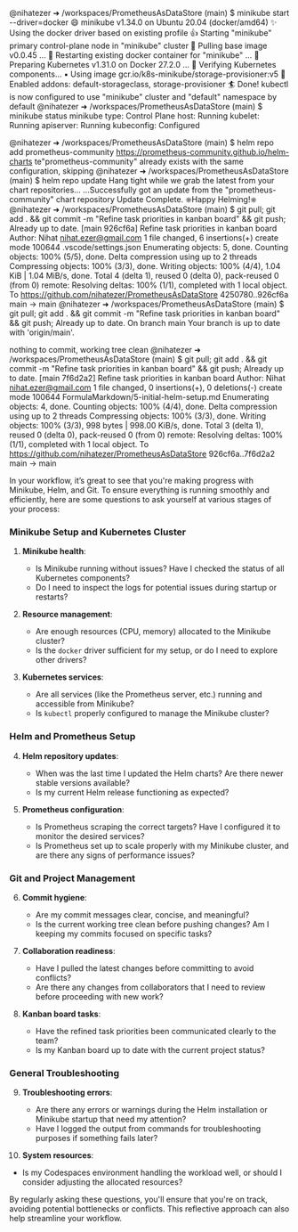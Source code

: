 @nihatezer ➜ /workspaces/PrometheusAsDataStore (main) $ minikube start --driver=docker
😄  minikube v1.34.0 on Ubuntu 20.04 (docker/amd64)
✨  Using the docker driver based on existing profile
👍  Starting "minikube" primary control-plane node in "minikube" cluster
🚜  Pulling base image v0.0.45 ...
🔄  Restarting existing docker container for "minikube" ...
🐳  Preparing Kubernetes v1.31.0 on Docker 27.2.0 ...
🔎  Verifying Kubernetes components...
    ▪ Using image gcr.io/k8s-minikube/storage-provisioner:v5
🌟  Enabled addons: default-storageclass, storage-provisioner
🏄  Done! kubectl is now configured to use "minikube" cluster and "default" namespace by default
@nihatezer ➜ /workspaces/PrometheusAsDataStore (main) $ minikube status
minikube
type: Control Plane
host: Running
kubelet: Running
apiserver: Running
kubeconfig: Configured

@nihatezer ➜ /workspaces/PrometheusAsDataStore (main) $ helm repo add prometheus-community https://prometheus-community.github.io/helm-charts
te"prometheus-community" already exists with the same configuration, skipping
@nihatezer ➜ /workspaces/PrometheusAsDataStore (main) $ helm repo update
Hang tight while we grab the latest from your chart repositories...
...Successfully got an update from the "prometheus-community" chart repository
Update Complete. ⎈Happy Helming!⎈
@nihatezer ➜ /workspaces/PrometheusAsDataStore (main) $ git pull; git add . && git commit -m "Refine task priorities in kanban board" && git push;
Already up to date.
[main 926cf6a] Refine task priorities in kanban board
 Author: Nihat <nihat.ezer@gmail.com>
 1 file changed, 6 insertions(+)
 create mode 100644 .vscode/settings.json
Enumerating objects: 5, done.
Counting objects: 100% (5/5), done.
Delta compression using up to 2 threads
Compressing objects: 100% (3/3), done.
Writing objects: 100% (4/4), 1.04 KiB | 1.04 MiB/s, done.
Total 4 (delta 1), reused 0 (delta 0), pack-reused 0 (from 0)
remote: Resolving deltas: 100% (1/1), completed with 1 local object.
To https://github.com/nihatezer/PrometheusAsDataStore
   4250780..926cf6a  main -> main
@nihatezer ➜ /workspaces/PrometheusAsDataStore (main) $ git pull; git add . && git commit -m "Refine task priorities in kanban board" && git push;
Already up to date.
On branch main
Your branch is up to date with 'origin/main'.

nothing to commit, working tree clean
@nihatezer ➜ /workspaces/PrometheusAsDataStore (main) $ git pull; git add . && git commit -m "Refine task priorities in kanban board" && git push;
Already up to date.
[main 7f6d2a2] Refine task priorities in kanban board
 Author: Nihat <nihat.ezer@gmail.com>
 1 file changed, 0 insertions(+), 0 deletions(-)
 create mode 100644 FormulaMarkdown/5-initial-helm-setup.md
Enumerating objects: 4, done.
Counting objects: 100% (4/4), done.
Delta compression using up to 2 threads
Compressing objects: 100% (3/3), done.
Writing objects: 100% (3/3), 998 bytes | 998.00 KiB/s, done.
Total 3 (delta 1), reused 0 (delta 0), pack-reused 0 (from 0)
remote: Resolving deltas: 100% (1/1), completed with 1 local object.
To https://github.com/nihatezer/PrometheusAsDataStore
   926cf6a..7f6d2a2  main -> main

In your workflow, it’s great to see that you're making progress with Minikube, Helm, and Git. To ensure everything is running smoothly and efficiently, here are some questions to ask yourself at various stages of your process:

### **Minikube Setup and Kubernetes Cluster**
1. **Minikube health**:  
   - Is Minikube running without issues? Have I checked the status of all Kubernetes components?
   - Do I need to inspect the logs for potential issues during startup or restarts?
   
2. **Resource management**:  
   - Are enough resources (CPU, memory) allocated to the Minikube cluster?  
   - Is the `docker` driver sufficient for my setup, or do I need to explore other drivers?

3. **Kubernetes services**:  
   - Are all services (like the Prometheus server, etc.) running and accessible from Minikube?  
   - Is `kubectl` properly configured to manage the Minikube cluster?

### **Helm and Prometheus Setup**
4. **Helm repository updates**:  
   - When was the last time I updated the Helm charts? Are there newer stable versions available?
   - Is my current Helm release functioning as expected?

5. **Prometheus configuration**:  
   - Is Prometheus scraping the correct targets? Have I configured it to monitor the desired services?
   - Is Prometheus set up to scale properly with my Minikube cluster, and are there any signs of performance issues?

### **Git and Project Management**
6. **Commit hygiene**:  
   - Are my commit messages clear, concise, and meaningful?  
   - Is the current working tree clean before pushing changes? Am I keeping my commits focused on specific tasks?
   
7. **Collaboration readiness**:  
   - Have I pulled the latest changes before committing to avoid conflicts?
   - Are there any changes from collaborators that I need to review before proceeding with new work?

8. **Kanban board tasks**:  
   - Have the refined task priorities been communicated clearly to the team?  
   - Is my Kanban board up to date with the current project status?

### **General Troubleshooting**
9. **Troubleshooting errors**:  
   - Are there any errors or warnings during the Helm installation or Minikube startup that need my attention?  
   - Have I logged the output from commands for troubleshooting purposes if something fails later?

10. **System resources**:  
   - Is my Codespaces environment handling the workload well, or should I consider adjusting the allocated resources?

By regularly asking these questions, you'll ensure that you're on track, avoiding potential bottlenecks or conflicts. This reflective approach can also help streamline your workflow.